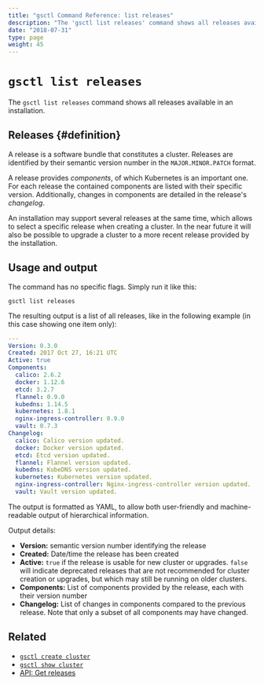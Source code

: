 ```yaml
---
title: "gsctl Command Reference: list releases"
description: "The 'gsctl list releases' command shows all releases available in an installation."
date: "2018-07-31"
type: page
weight: 45
---
```


# `gsctl list releases`

The `gsctl list releases` command shows all releases available in an installation.

## Releases {#definition}

A release is a software bundle that constitutes a cluster. Releases are
identified by their semantic version number in the `MAJOR.MINOR.PATCH` format.

A release provides _components_, of which Kubernetes is an important one.
For each release the contained components are listed with their specific
version. Additionally, changes in components are detailed in the release's
_changelog_.

An installation may support several releases at the same time, which allows
to select a specific release when creating a cluster. In the near future it will
also be possible to upgrade a cluster to a more recent release provided by the
installation.

## Usage and output

The command has no specific flags. Simply run it like this:

```nohighlight
gsctl list releases
```

The resulting output is a list of all releases, like in the following example
(in this case showing one item only):

```yaml
---
Version: 0.3.0
Created: 2017 Oct 27, 16:21 UTC
Active: true
Components:
  calico: 2.6.2
  docker: 1.12.6
  etcd: 3.2.7
  flannel: 0.9.0
  kubedns: 1.14.5
  kubernetes: 1.8.1
  nginx-ingress-controller: 0.9.0
  vault: 0.7.3
Changelog:
  calico: Calico version updated.
  docker: Docker version updated.
  etcd: Etcd version updated.
  flannel: Flannel version updated.
  kubedns: KubeDNS version updated.
  kubernetes: Kubernetes version updated.
  nginx-ingress-controller: Nginx-ingress-controller version updated.
  vault: Vault version updated.
```

The output is formatted as YAML, to allow both user-friendly and
machine-readable output of hierarchical information.

Output details:

- **Version:** semantic version number identifying the release
- **Created:** Date/time the release has been created
- **Active:** `true` if the release is usable for new cluster or upgrades.
  `false` will indicate deprecated releases that are not recommended for cluster creation or
  upgrades, but which may still be running on older clusters.
- **Components:** List of components provided by the release, each with their
  version number
- **Changelog:** List of changes in components compared to the previous
  release. Note that only a subset of all components may have changed.

## Related

- [`gsctl create cluster`](../create-cluster/)
- [`gsctl show cluster`](../show-cluster/)
- [API: Get releases](/api/#operation/getReleases)
